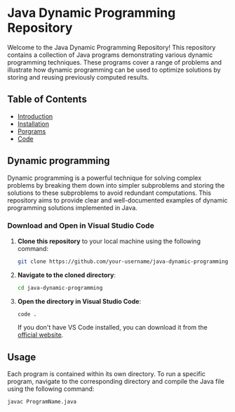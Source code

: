 

# Java Dynamic Programming Repository

Welcome to the Java Dynamic Programming Repository! This repository contains a collection of Java programs demonstrating various dynamic programming techniques. These programs cover a range of problems and illustrate how dynamic programming can be used to optimize solutions by storing and reusing previously computed results.

## Table of Contents

- [Introduction](#introduction)
- [Installation](#installation)
- [Porgrams](#introduction)
- [Code](#installation)


## Dynamic programming
Dynamic programming is a powerful technique for solving complex problems by breaking them down into simpler subproblems and storing the solutions to these subproblems to avoid redundant computations. This repository aims to provide clear and well-documented examples of dynamic programming solutions implemented in Java.

### Download and Open in Visual Studio Code

1. **Clone this repository** to your local machine using the following command:

    ```bash
    git clone https://github.com/your-username/java-dynamic-programming.git
    ```

2. **Navigate to the cloned directory**:

    ```bash
    cd java-dynamic-programming
    ```

3. **Open the directory in Visual Studio Code**:

    ```bash
    code .
    ```

    If you don't have VS Code installed, you can download it from the [official website](https://code.visualstudio.com/).

## Usage

Each program is contained within its own directory. To run a specific program, navigate to the corresponding directory and compile the Java file using the following command:

```bash
javac ProgramName.java
